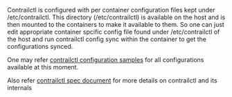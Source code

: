 Contrailctl is configured with per container configuration files kept under /etc/contrailctl. This directory (/etc/contrailctl) is available on the host and is then mounted to the containers to make it available to them. So one can just edit appropriate container spcific config file found under /etc/contrailctl of the host and run contrailctl config sync within the container to get the configurations synced.

One may refer [contrailctl configuration samples](https://github.com/Juniper/contrail-docker/tree/master/tools/python-contrailctl/examples/configs) for all configurations available at this moment.

Also refer [contrailctl spec document](https://github.com/Juniper/contrail-docker/blob/master/specs/contrailctl.md) for more details on contrailctl and its internals
